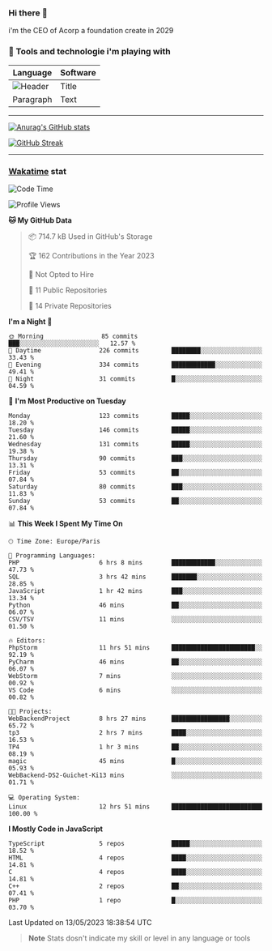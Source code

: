 ### Hi there 👋

i'm the CEO of Acorp a foundation create in 2029  

### 🧰 Tools and technologie i'm playing with

 | Language | Software |
| ----------- | ----------- |
| ![Header](https://img.shields.io/badge/Nuxt3-green&style=for-the-badge&logo=nustjs&logoColor=00DC82) | Title |
| Paragraph | Text |

---

[![Anurag's GitHub stats](https://github-readme-stats.vercel.app/api?username=ackimixs&show_icons=true&theme=github_dark&count_private=true)](https://www.ackimixs.xyz)

[![GitHub Streak](https://github-readme-streak-stats.herokuapp.com?user=Ackimixs&theme=github-dark-blue&date_format=j%20M%5B%20Y%5D&mode=weekly)](https://git.io/streak-stats)

---
 
 ### [Wakatime](https://wakatime.com/) stat

<!--START_SECTION:waka-->
![Code Time](http://img.shields.io/badge/Code%20Time-538%20hrs%2050%20mins-blue)

![Profile Views](http://img.shields.io/badge/Profile%20Views-0-blue)

**🐱 My GitHub Data** 

> 📦 714.7 kB Used in GitHub's Storage 
 > 
> 🏆 162 Contributions in the Year 2023
 > 
> 🚫 Not Opted to Hire
 > 
> 📜 11 Public Repositories 
 > 
> 🔑 14 Private Repositories 
 > 
**I'm a Night 🦉** 

```text
🌞 Morning                85 commits          ███░░░░░░░░░░░░░░░░░░░░░░   12.57 % 
🌆 Daytime                226 commits         ████████░░░░░░░░░░░░░░░░░   33.43 % 
🌃 Evening                334 commits         ████████████░░░░░░░░░░░░░   49.41 % 
🌙 Night                  31 commits          █░░░░░░░░░░░░░░░░░░░░░░░░   04.59 % 
```
📅 **I'm Most Productive on Tuesday** 

```text
Monday                   123 commits         █████░░░░░░░░░░░░░░░░░░░░   18.20 % 
Tuesday                  146 commits         █████░░░░░░░░░░░░░░░░░░░░   21.60 % 
Wednesday                131 commits         █████░░░░░░░░░░░░░░░░░░░░   19.38 % 
Thursday                 90 commits          ███░░░░░░░░░░░░░░░░░░░░░░   13.31 % 
Friday                   53 commits          ██░░░░░░░░░░░░░░░░░░░░░░░   07.84 % 
Saturday                 80 commits          ███░░░░░░░░░░░░░░░░░░░░░░   11.83 % 
Sunday                   53 commits          ██░░░░░░░░░░░░░░░░░░░░░░░   07.84 % 
```


📊 **This Week I Spent My Time On** 

```text
🕑︎ Time Zone: Europe/Paris

💬 Programming Languages: 
PHP                      6 hrs 8 mins        ████████████░░░░░░░░░░░░░   47.73 % 
SQL                      3 hrs 42 mins       ███████░░░░░░░░░░░░░░░░░░   28.85 % 
JavaScript               1 hr 42 mins        ███░░░░░░░░░░░░░░░░░░░░░░   13.34 % 
Python                   46 mins             ██░░░░░░░░░░░░░░░░░░░░░░░   06.07 % 
CSV/TSV                  11 mins             ░░░░░░░░░░░░░░░░░░░░░░░░░   01.50 % 

🔥 Editors: 
PhpStorm                 11 hrs 51 mins      ███████████████████████░░   92.19 % 
PyCharm                  46 mins             ██░░░░░░░░░░░░░░░░░░░░░░░   06.07 % 
WebStorm                 7 mins              ░░░░░░░░░░░░░░░░░░░░░░░░░   00.92 % 
VS Code                  6 mins              ░░░░░░░░░░░░░░░░░░░░░░░░░   00.82 % 

🐱‍💻 Projects: 
WebBackendProject        8 hrs 27 mins       ████████████████░░░░░░░░░   65.72 % 
tp3                      2 hrs 7 mins        ████░░░░░░░░░░░░░░░░░░░░░   16.53 % 
TP4                      1 hr 3 mins         ██░░░░░░░░░░░░░░░░░░░░░░░   08.19 % 
magic                    45 mins             █░░░░░░░░░░░░░░░░░░░░░░░░   05.93 % 
WebBackend-DS2-Guichet-Ki13 mins             ░░░░░░░░░░░░░░░░░░░░░░░░░   01.71 % 

💻 Operating System: 
Linux                    12 hrs 51 mins      █████████████████████████   100.00 % 
```

**I Mostly Code in JavaScript** 

```text
TypeScript               5 repos             █████░░░░░░░░░░░░░░░░░░░░   18.52 % 
HTML                     4 repos             ████░░░░░░░░░░░░░░░░░░░░░   14.81 % 
C                        4 repos             ████░░░░░░░░░░░░░░░░░░░░░   14.81 % 
C++                      2 repos             ██░░░░░░░░░░░░░░░░░░░░░░░   07.41 % 
PHP                      1 repo              █░░░░░░░░░░░░░░░░░░░░░░░░   03.70 % 
```




 Last Updated on 13/05/2023 18:38:54 UTC
<!--END_SECTION:waka-->

> **Note**
> Stats dosn't indicate my skill or level in any language or tools
